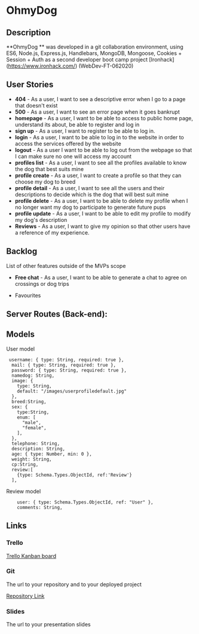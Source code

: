 # OhmyDog

## Description

**OhmyDog ** was developed in a git collaboration environment, using ES6, Node.js, Express.js, Handlebars, MongoDB, Mongoose, Cookies + Session + Auth as a second developer boot camp project [Ironhack] (https://www.ironhack.com/) (WebDev-FT-062020)

## User Stories

- **404** - As a user, I want to see a descriptive error when I go to a page that doesn't exist
- **500** - As a user, I want to see an error page when it goes bankrupt
- **homepage** - As a user, I want to be able to access to public home page, understand its about, be able to register and log in
- **sign up** - As a user, I want to register to be able to log in.
- **login** - As a user, I want to be able to log in to the website in order to access the services offered by the website
- **logout** - As a user I want to be able to log out from the webpage so that I can make sure no one will access my account
- **profiles list** - As a user, I want to see all the profiles available to know the dog that best suits mine
- **profile create** - As a user, I want to create a profile so that they can choose my dog to breed
- **profile detail** - As a user, I want to see all the users and their descriptions to decide which is the dog that will best suit mine
- **profile delete** - As a user, I want to be able to delete my profile when I no longer want my dog to participate to generate future pups
- **profile update** - As a user, I want to be able to edit my profile to modify my dog's description
- **Reviews** - As a user, I want to give my opinion so that other users have a reference of my experience.

## Backlog

List of other features outside of the MVPs scope

- **Free chat** - As a user, I want to be able to generate a chat to agree on crossings or dog trips

- Favourites

## Server Routes (Back-end):



## Models

User model

```
 username: { type: String, required: true },
  mail: { type: String, required: true },
  password: { type: String, required: true },
  namedog: String,
  image: {
    type: String,
    default: "/images/userprofiledefault.jpg"
  },
  breed:String,
  sex: {
    type:String,
    enum: [
      "male",
      "female",
    ],
  },
  telephone: String,
  description: String,
  age: { type: Number, min: 0 },
  weight: String,
  cp:String,
  review:[
    {type: Schema.Types.ObjectId, ref:'Review'}
  ],
```

Review model

```
    user: { type: Schema.Types.ObjectId, ref: "User" },
    comments: String,
```

## Links

### Trello

[Trello Kanban board](https://trello.com/b/dnARqWs4/ohmydog)

### Git

The url to your repository and to your deployed project

[Repository Link](https://github.com/LuRojana14/ohMyDog.git)

### Slides

The url to your presentation slides

